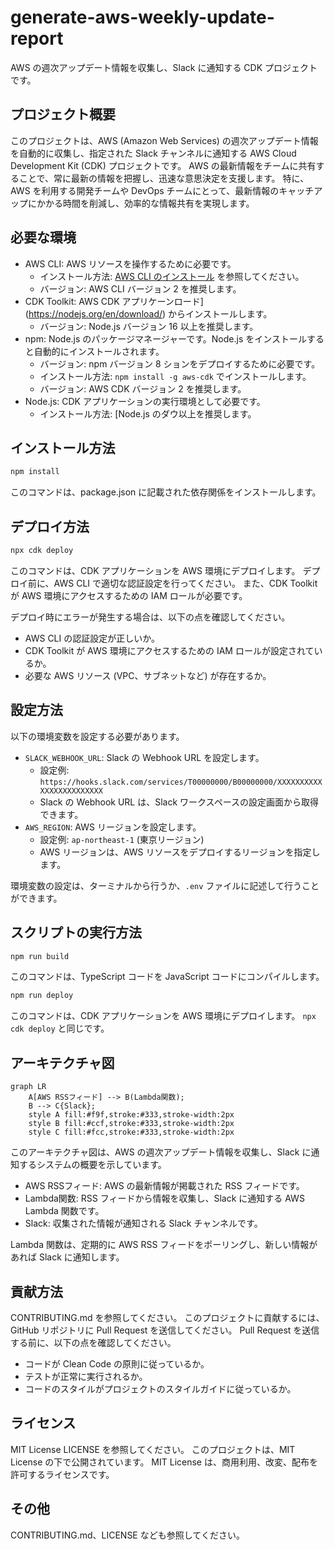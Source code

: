 # generate-aws-weekly-update-report

AWS の週次アップデート情報を収集し、Slack に通知する CDK プロジェクトです。

## プロジェクト概要

このプロジェクトは、AWS (Amazon Web Services) の週次アップデート情報を自動的に収集し、指定された Slack チャンネルに通知する AWS Cloud Development Kit (CDK) プロジェクトです。
AWS の最新情報をチームに共有することで、常に最新の情報を把握し、迅速な意思決定を支援します。
特に、AWS を利用する開発チームや DevOps チームにとって、最新情報のキャッチアップにかかる時間を削減し、効率的な情報共有を実現します。

## 必要な環境

- AWS CLI: AWS リソースを操作するために必要です。
  - インストール方法: [AWS CLI のインストール](https://docs.aws.amazon.com/cli/latest/userguide/install-cliv2.html) を参照してください。
  - バージョン: AWS CLI バージョン 2 を推奨します。
- CDK Toolkit: AWS CDK アプリケーンロード](https://nodejs.org/en/download/) からインストールします。
  - バージョン: Node.js バージョン 16 以上を推奨します。
- npm: Node.js のパッケージマネージャーです。Node.js をインストールすると自動的にインストールされます。
  - バージョン: npm バージョン 8 ションをデプロイするために必要です。
  - インストール方法: `npm install -g aws-cdk` でインストールします。
  - バージョン: AWS CDK バージョン 2 を推奨します。
- Node.js: CDK アプリケーションの実行環境として必要です。
  - インストール方法: [Node.js のダウ以上を推奨します。

## インストール方法

```bash
npm install
```

このコマンドは、package.json に記載された依存関係をインストールします。

## デプロイ方法

```bash
npx cdk deploy
```

このコマンドは、CDK アプリケーションを AWS 環境にデプロイします。
デプロイ前に、AWS CLI で適切な認証設定を行ってください。
また、CDK Toolkit が AWS 環境にアクセスするための IAM ロールが必要です。

デプロイ時にエラーが発生する場合は、以下の点を確認してください。

- AWS CLI の認証設定が正しいか。
- CDK Toolkit が AWS 環境にアクセスするための IAM ロールが設定されているか。
- 必要な AWS リソース (VPC、サブネットなど) が存在するか。

## 設定方法

以下の環境変数を設定する必要があります。

- `SLACK_WEBHOOK_URL`: Slack の Webhook URL を設定します。
  - 設定例: `https://hooks.slack.com/services/T00000000/B00000000/XXXXXXXXXXXXXXXXXXXXXXXX`
  - Slack の Webhook URL は、Slack ワークスペースの設定画面から取得できます。
- `AWS_REGION`: AWS リージョンを設定します。
  - 設定例: `ap-northeast-1` (東京リージョン)
  - AWS リージョンは、AWS リソースをデプロイするリージョンを指定します。

環境変数の設定は、ターミナルから行うか、`.env` ファイルに記述して行うことができます。

## スクリプトの実行方法

```bash
npm run build
```

このコマンドは、TypeScript コードを JavaScript コードにコンパイルします。

```bash
npm run deploy
```

このコマンドは、CDK アプリケーションを AWS 環境にデプロイします。
`npx cdk deploy` と同じです。

## アーキテクチャ図

```mermaid
graph LR
    A[AWS RSSフィード] --> B(Lambda関数);
    B --> C{Slack};
    style A fill:#f9f,stroke:#333,stroke-width:2px
    style B fill:#ccf,stroke:#333,stroke-width:2px
    style C fill:#fcc,stroke:#333,stroke-width:2px
```

このアーキテクチャ図は、AWS の週次アップデート情報を収集し、Slack に通知するシステムの概要を示しています。

- AWS RSSフィード: AWS の最新情報が掲載された RSS フィードです。
- Lambda関数: RSS フィードから情報を収集し、Slack に通知する AWS Lambda 関数です。
- Slack: 収集された情報が通知される Slack チャンネルです。

Lambda 関数は、定期的に AWS RSS フィードをポーリングし、新しい情報があれば Slack に通知します。

## 貢献方法

CONTRIBUTING.md を参照してください。
このプロジェクトに貢献するには、GitHub リポジトリに Pull Request を送信してください。
Pull Request を送信する前に、以下の点を確認してください。

- コードが Clean Code の原則に従っているか。
- テストが正常に実行されるか。
- コードのスタイルがプロジェクトのスタイルガイドに従っているか。

## ライセンス

MIT License
LICENSE を参照してください。
このプロジェクトは、MIT License の下で公開されています。
MIT License は、商用利用、改変、配布を許可するライセンスです。

## その他

CONTRIBUTING.md、LICENSE なども参照してください。
